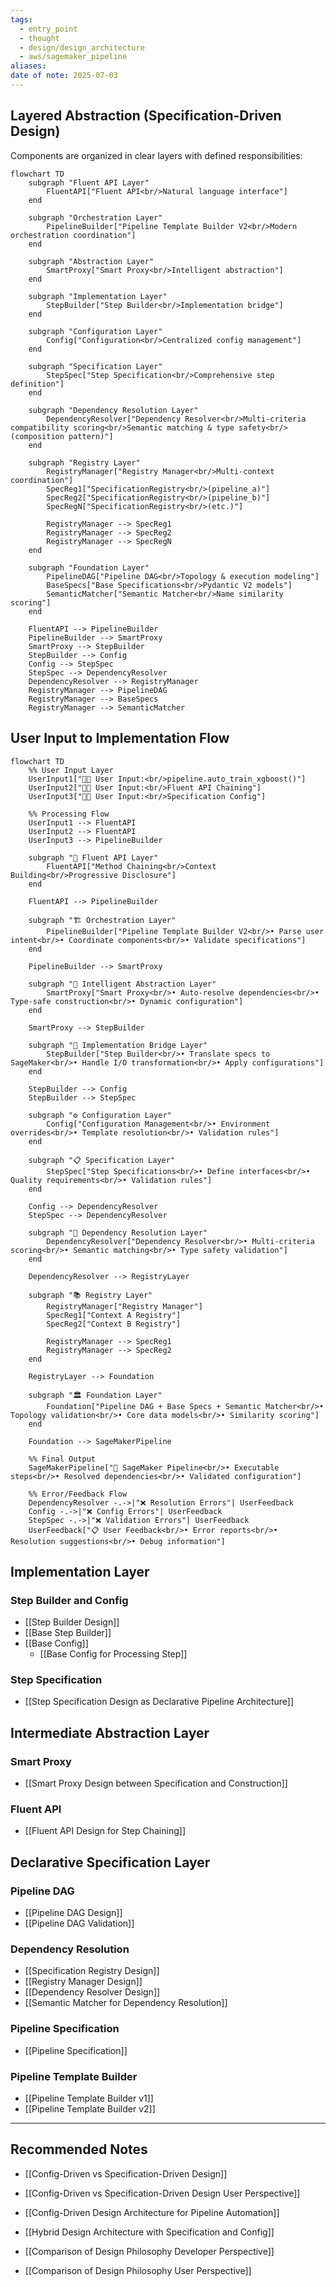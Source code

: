 ```yaml
---
tags:
  - entry_point
  - thought
  - design/design_architecture
  - aws/sagemaker_pipeline
aliases: 
date of note: 2025-07-03
---
```


## Layered Abstraction (Specification-Driven Design)

Components are organized in clear layers with defined responsibilities:

```mermaid
flowchart TD
    subgraph "Fluent API Layer"
        FluentAPI["Fluent API<br/>Natural language interface"]
    end
    
    subgraph "Orchestration Layer"
        PipelineBuilder["Pipeline Template Builder V2<br/>Modern orchestration coordination"]
    end
    
    subgraph "Abstraction Layer"
        SmartProxy["Smart Proxy<br/>Intelligent abstraction"]
    end
    
    subgraph "Implementation Layer"
        StepBuilder["Step Builder<br/>Implementation bridge"]
    end
    
    subgraph "Configuration Layer"
        Config["Configuration<br/>Centralized config management"]
    end
    
    subgraph "Specification Layer"
        StepSpec["Step Specification<br/>Comprehensive step definition"]
    end
    
    subgraph "Dependency Resolution Layer"
        DependencyResolver["Dependency Resolver<br/>Multi-criteria compatibility scoring<br/>Semantic matching & type safety<br/>(composition pattern)"]
    end
    
    subgraph "Registry Layer"
        RegistryManager["Registry Manager<br/>Multi-context coordination"]
        SpecReg1["SpecificationRegistry<br/>(pipeline_a)"]
        SpecReg2["SpecificationRegistry<br/>(pipeline_b)"]
        SpecRegN["SpecificationRegistry<br/>(etc.)"]
        
        RegistryManager --> SpecReg1
        RegistryManager --> SpecReg2
        RegistryManager --> SpecRegN
    end
    
    subgraph "Foundation Layer"
        PipelineDAG["Pipeline DAG<br/>Topology & execution modeling"]
        BaseSpecs["Base Specifications<br/>Pydantic V2 models"]
        SemanticMatcher["Semantic Matcher<br/>Name similarity scoring"]
    end
    
    FluentAPI --> PipelineBuilder
    PipelineBuilder --> SmartProxy
    SmartProxy --> StepBuilder
    StepBuilder --> Config
    Config --> StepSpec
    StepSpec --> DependencyResolver
    DependencyResolver --> RegistryManager
    RegistryManager --> PipelineDAG
    RegistryManager --> BaseSpecs
    RegistryManager --> SemanticMatcher

```

## User Input to Implementation Flow

```mermaid
flowchart TD
    %% User Input Layer
    UserInput1["🧑‍💻 User Input:<br/>pipeline.auto_train_xgboost()"]
    UserInput2["🧑‍💻 User Input:<br/>Fluent API Chaining"]
    UserInput3["🧑‍💻 User Input:<br/>Specification Config"]
    
    %% Processing Flow
    UserInput1 --> FluentAPI
    UserInput2 --> FluentAPI
    UserInput3 --> PipelineBuilder
    
    subgraph "🎯 Fluent API Layer"
        FluentAPI["Method Chaining<br/>Context Building<br/>Progressive Disclosure"]
    end
    
    FluentAPI --> PipelineBuilder
    
    subgraph "🏗️ Orchestration Layer"
        PipelineBuilder["Pipeline Template Builder V2<br/>• Parse user intent<br/>• Coordinate components<br/>• Validate specifications"]
    end
    
    PipelineBuilder --> SmartProxy
    
    subgraph "🧠 Intelligent Abstraction Layer"
        SmartProxy["Smart Proxy<br/>• Auto-resolve dependencies<br/>• Type-safe construction<br/>• Dynamic configuration"]
    end
    
    SmartProxy --> StepBuilder
    
    subgraph "🔧 Implementation Bridge Layer"
        StepBuilder["Step Builder<br/>• Translate specs to SageMaker<br/>• Handle I/O transformation<br/>• Apply configurations"]
    end
    
    StepBuilder --> Config
    StepBuilder --> StepSpec
    
    subgraph "⚙️ Configuration Layer"
        Config["Configuration Management<br/>• Environment overrides<br/>• Template resolution<br/>• Validation rules"]
    end
    
    subgraph "📋 Specification Layer"
        StepSpec["Step Specifications<br/>• Define interfaces<br/>• Quality requirements<br/>• Validation rules"]
    end
    
    Config --> DependencyResolver
    StepSpec --> DependencyResolver
    
    subgraph "🔗 Dependency Resolution Layer"
        DependencyResolver["Dependency Resolver<br/>• Multi-criteria scoring<br/>• Semantic matching<br/>• Type safety validation"]
    end
    
    DependencyResolver --> RegistryLayer
    
    subgraph "📚 Registry Layer"
        RegistryManager["Registry Manager"]
        SpecReg1["Context A Registry"]
        SpecReg2["Context B Registry"]
        
        RegistryManager --> SpecReg1
        RegistryManager --> SpecReg2
    end
    
    RegistryLayer --> Foundation
    
    subgraph "🏛️ Foundation Layer"
        Foundation["Pipeline DAG + Base Specs + Semantic Matcher<br/>• Topology validation<br/>• Core data models<br/>• Similarity scoring"]
    end
    
    Foundation --> SageMakerPipeline
    
    %% Final Output
    SageMakerPipeline["🚀 SageMaker Pipeline<br/>• Executable steps<br/>• Resolved dependencies<br/>• Validated configuration"]
    
    %% Error/Feedback Flow
    DependencyResolver -.->|"❌ Resolution Errors"| UserFeedback
    Config -.->|"❌ Config Errors"| UserFeedback
    StepSpec -.->|"❌ Validation Errors"| UserFeedback
    UserFeedback["📋 User Feedback<br/>• Error reports<br/>• Resolution suggestions<br/>• Debug information"]

```


## Implementation Layer

### Step Builder and Config

- [[Step Builder Design]]
- [[Base Step Builder]]
- [[Base Config]]
	- [[Base Config for Processing Step]]

### Step Specification

- [[Step Specification Design as Declarative Pipeline Architecture]]


## Intermediate Abstraction Layer

### Smart Proxy 

- [[Smart Proxy Design between Specification and Construction]]

### Fluent API

- [[Fluent API Design for Step Chaining]]


## Declarative Specification Layer

### Pipeline DAG

- [[Pipeline DAG Design]]
- [[Pipeline DAG Validation]]

### Dependency Resolution

- [[Specification Registry Design]]
- [[Registry Manager Design]]
- [[Dependency Resolver Design]]
- [[Semantic Matcher for Dependency Resolution]]


### Pipeline Specification

- [[Pipeline Specification]]

### Pipeline Template Builder

- [[Pipeline Template Builder v1]]
- [[Pipeline Template Builder v2]]



-----------
##  Recommended Notes

- [[Config-Driven vs Specification-Driven Design]]
- [[Config-Driven vs Specification-Driven Design User Perspective]]

- [[Config-Driven Design Architecture for Pipeline Automation]]
- [[Hybrid Design Architecture with Specification and Config]]


- [[Comparison of Design Philosophy Developer Perspective]]
- [[Comparison of Design Philosophy User Perspective]]